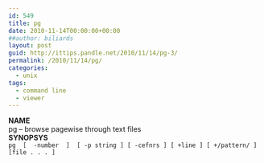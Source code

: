 ```yaml
---
id: 549
title: pg
date: 2010-11-14T00:00:00+00:00
##author: biliards
layout: post
guid: http://ittips.pandle.net/2010/11/14/pg-3/
permalink: /2010/11/14/pg/
categories:
  - unix
tags:
  - command line
  - viewer
---
```

**NAME**  
pg &#8211; browse pagewise through text files  
**SYNOPSYS**  
`pg  [  -number  ]  [ -p string ] [ -cefnrs ] [ +line ] [ +/pattern/ ] [file . . . ]`


